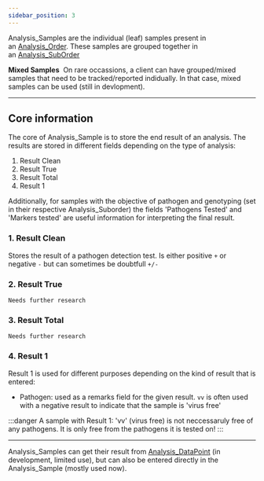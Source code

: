 ```yaml
---
sidebar_position: 3
---
```


Analysis_Samples are the individual (leaf) samples present in an [Analysis_Order](Analysis_Order.md). These samples are grouped together in an [Analysis_SubOrder](Analysis_SubOrder.md)

**Mixed Samples** 
On rare occassions, a client can have grouped/mixed samples that need to be tracked/reported indidually. In that case, mixed samples can be used (still in devlopment). 

---

## Core information

The core of Analysis_Sample is to store the end result of an analysis. The results are stored in different fields depending on the type of analysis:

1. Result Clean
2. Result True
3. Result Total
4. Result 1

Additionally, for samples with the objective of pathogen and genotyping (set in their respective Analysis_Suborder) the fields 'Pathogens Tested' and 'Markers tested' are useful information for interpreting the final result.

### 1. Result Clean
Stores the result of a pathogen detection test. Is either positive ``+`` or negative ``-`` but can sometimes be doubtfull ``+/-``

### 2. Result True
```
Needs further research
```

### 3. Result Total
```
Needs further research
```
### 4. Result 1
Result 1 is used for different purposes depending on the kind of result that is entered:
- Pathogen: used as a remarks field for the given result. ``vv`` is often used with a negative result to indicate that the sample is 'virus free'

:::danger
A sample with Result 1: 'vv' (virus free) is not neccessaruly free of any pathogens. It is only free from the pathogens it is tested on!
:::

---
Analysis_Samples can get their result from [Analysis_DataPoint](Analysis_DataPoint.md) (in development, limited use), but can also be entered directly in the Analysis_Sample (mostly used now).